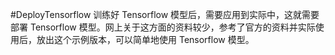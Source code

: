 #DeployTensorflow
	训练好 Tensorflow 模型后，需要应用到实际中，这就需要部署 Tensorflow 模型。网上关于这方面的资料较少，参考了官方的资料并实际使用后，放出这个示例版本，可以简单地使用 Tensorflow 模型。
